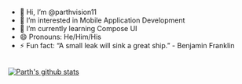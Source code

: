 - 👋 Hi, I’m @parthvision11
- 👀 I’m interested in Mobile Application Development
- 🌱 I’m currently learning Compose UI
- 😄 Pronouns: He/Him/His
- ⚡ Fun fact: “A small leak will sink a great ship.” - Benjamin Franklin
<!---
parthvision11/parthvision11 is a ✨ special ✨ repository because its `README.md` (this file) appears on your GitHub profile.
You can click the Preview link to take a look at your changes.
--->
<br>
<a href="https://github.com/parthvision11">
 <img align="center" src="https://github-readme-stats.vercel.app/api?username=parthvision11&show_icons=true&theme=prussian&count_private=true&line_height=27" alt="Parth's github stats"/>
</a>
<br>
